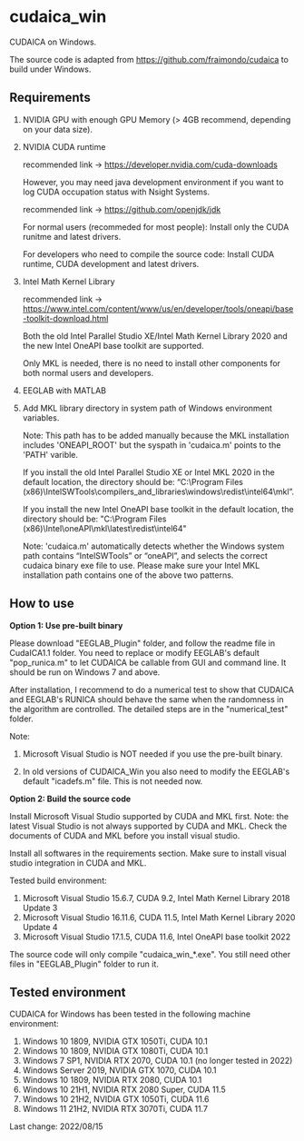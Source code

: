 # cudaica_win
CUDAICA on Windows.

The source code is adapted from <https://github.com/fraimondo/cudaica> to build under Windows.

## Requirements

1. NVIDIA GPU with enough GPU Memory (> 4GB recommend, depending on your data size).

2. NVIDIA CUDA runtime
   
   recommended link -> https://developer.nvidia.com/cuda-downloads
   
   However, you may need java development environment if you want to log CUDA occupation status with Nsight Systems.
            
      recommended link -> https://github.com/openjdk/jdk
      
   For normal users (recommeded for most people): Install only the CUDA runitme and latest drivers.
   
   For developers who need to compile the source code: Install CUDA runtime, CUDA development and latest drivers.

3. Intel Math Kernel Library
   
   recommended link ->  https://www.intel.com/content/www/us/en/developer/tools/oneapi/base-toolkit-download.html
   
   Both the old Intel Parallel Studio XE/Intel Math Kernel Library 2020 and the new Intel OneAPI base toolkit are supported.
   
   Only MKL is needed, there is no need to install other components for both normal users and developers.

4. EEGLAB with MATLAB

5. Add MKL library directory in system path of Windows environment variables. 

   Note: This path has to be added manually because the MKL installation includes 'ONEAPI_ROOT' but the syspath in 'cudaica.m' points to the 'PATH' varible.

   If you install the old Intel Parallel Studio XE or Intel MKL 2020 in the default location, the directory should be:
        “C:\Program Files (x86)\IntelSWTools\compilers_and_libraries\windows\redist\intel64\mkl”.
   
   If you install the new Intel OneAPI base toolkit in the default location, the directory should be: 
        "C:\Program Files (x86)\Intel\oneAPI\mkl\latest\redist\intel64"
   
   Note: 'cudaica.m' automatically detects whether the Windows system path contains “IntelSWTools” or “oneAPI”, and selects the correct cudaica binary exe file to use. Please make sure your Intel MKL installation path contains one of the above two patterns.


## How to use

**Option 1: Use pre-built binary**

Please download "EEGLAB_Plugin" folder, and follow the readme file in CudaICA1.1 folder. You need to replace or modify EEGLAB's default "pop_runica.m" to let CUDAICA be callable from GUI and command line. It should be run on Windows 7 and above.

After installation, I recommend to do a numerical test to show that CUDAICA and EEGLAB's RUNICA should behave the same when the randomness in the algorithm are controlled. The detailed steps are in the "numerical_test" folder.

Note: 

1. Microsoft Visual Studio is NOT needed if you use the pre-built binary. 

2. In old versions of CUDAICA_Win you also need to modify the EEGLAB's default "icadefs.m" file. This is not needed now.

**Option 2: Build the source code**

Install Microsoft Visual Studio supported by CUDA and MKL first. Note: the latest Visual Studio is not always supported by CUDA and MKL. Check the documents of CUDA and MKL before you install visual studio.

Install all softwares in the requirements section. Make sure to install visual studio integration in CUDA and MKL.

Tested build environment:
1. Microsoft Visual Studio 15.6.7,  CUDA 9.2,  Intel Math Kernel Library 2018 Update 3
2. Microsoft Visual Studio 16.11.6, CUDA 11.5, Intel Math Kernel Library 2020 Update 4
3. Microsoft Visual Studio 17.1.5,  CUDA 11.6, Intel OneAPI base toolkit 2022

The source code will only compile "cudaica_win_*.exe". You still need other files in "EEGLAB_Plugin" folder to run it.

## Tested environment

CUDAICA for Windows has been tested in the following machine environment:

1. Windows 10 1809, NVIDIA GTX 1050Ti, CUDA 10.1
2. Windows 10 1809, NVIDIA GTX 1080Ti, CUDA 10.1
3. Windows 7 SP1, NVIDIA RTX 2070, CUDA 10.1 (no longer tested in 2022)
4. Windows Server 2019, NVIDIA GTX 1070, CUDA 10.1
5. Windows 10 1809, NVIDIA RTX 2080, CUDA 10.1
6. Windows 10 21H1, NVIDIA RTX 2080 Super, CUDA 11.5
7. Windows 10 21H2, NVIDIA GTX 1050Ti, CUDA 11.6
8. Windows 11 21H2, NVIDIA RTX 3070Ti, CUDA 11.7

Last change: 2022/08/15

